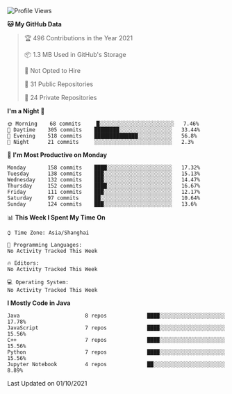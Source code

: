 <!--START_SECTION:waka-->
![Profile Views](http://img.shields.io/badge/Profile%20Views-5-blue)

**🐱 My GitHub Data** 

> 🏆 496 Contributions in the Year 2021
 > 
> 📦 1.3 MB Used in GitHub's Storage 
 > 
> 🚫 Not Opted to Hire
 > 
> 📜 31 Public Repositories 
 > 
> 🔑 24 Private Repositories  
 > 
**I'm a Night 🦉** 

```text
🌞 Morning    68 commits     █░░░░░░░░░░░░░░░░░░░░░░░░   7.46% 
🌆 Daytime    305 commits    ████████░░░░░░░░░░░░░░░░░   33.44% 
🌃 Evening    518 commits    ██████████████░░░░░░░░░░░   56.8% 
🌙 Night      21 commits     ░░░░░░░░░░░░░░░░░░░░░░░░░   2.3%

```
📅 **I'm Most Productive on Monday** 

```text
Monday       158 commits    ████░░░░░░░░░░░░░░░░░░░░░   17.32% 
Tuesday      138 commits    ███░░░░░░░░░░░░░░░░░░░░░░   15.13% 
Wednesday    132 commits    ███░░░░░░░░░░░░░░░░░░░░░░   14.47% 
Thursday     152 commits    ████░░░░░░░░░░░░░░░░░░░░░   16.67% 
Friday       111 commits    ███░░░░░░░░░░░░░░░░░░░░░░   12.17% 
Saturday     97 commits     ██░░░░░░░░░░░░░░░░░░░░░░░   10.64% 
Sunday       124 commits    ███░░░░░░░░░░░░░░░░░░░░░░   13.6%

```


📊 **This Week I Spent My Time On** 

```text
⌚︎ Time Zone: Asia/Shanghai

💬 Programming Languages: 
No Activity Tracked This Week

🔥 Editors: 
No Activity Tracked This Week

💻 Operating System: 
No Activity Tracked This Week

```

**I Mostly Code in Java** 

```text
Java                     8 repos             ████░░░░░░░░░░░░░░░░░░░░░   17.78% 
JavaScript               7 repos             ████░░░░░░░░░░░░░░░░░░░░░   15.56% 
C++                      7 repos             ████░░░░░░░░░░░░░░░░░░░░░   15.56% 
Python                   7 repos             ████░░░░░░░░░░░░░░░░░░░░░   15.56% 
Jupyter Notebook         4 repos             ██░░░░░░░░░░░░░░░░░░░░░░░   8.89%

```



 Last Updated on 01/10/2021
<!--END_SECTION:waka-->　　
